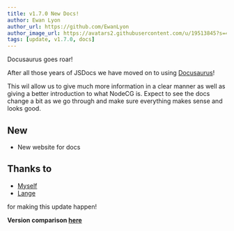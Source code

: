 ```yaml
---
title: v1.7.0 New Docs!
author: Ewan Lyon
author_url: https://github.com/EwanLyon
author_image_url: https://avatars2.githubusercontent.com/u/19513845?s=460&v=4
tags: [update, v1.7.0, docs]
---
```

Docusaurus goes roar!

<!--truncate-->

After all those years of JSDocs we have moved on to using [Docusaurus](https://v2.docusaurus.io/)!

This wil allow us to give much more information in a clear manner as well as giving a better introduction to what NodeCG is.
Expect to see the docs change a bit as we go through and make sure everything makes sense and looks good.

## New

- New website for docs

## Thanks to

- [Myself](https://github.com/EwanLyon)
- [Lange](https://github.com/Lange)

for making this update happen!

**Version comparison [here](https://github.com/nodecg/nodecg/compare/v1.6.0...v1.7.0)**
